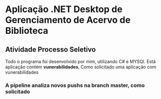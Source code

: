 <h1> Aplicação .NET Desktop de Gerenciamento de Acervo de Biblioteca</h1>

<h2> Atividade Processo Seletivo </h2>


<p> Todo o programa foi desenvolvido por mim, utilizando C# e MYSQl. Está aplicação contém <strong> vunerabilidades</strong>, Como solicitado uma aplicação com vunerabilidades </p>
<h3> A pipeline analiza novos pushs na branch master, como solicitado </h3>

